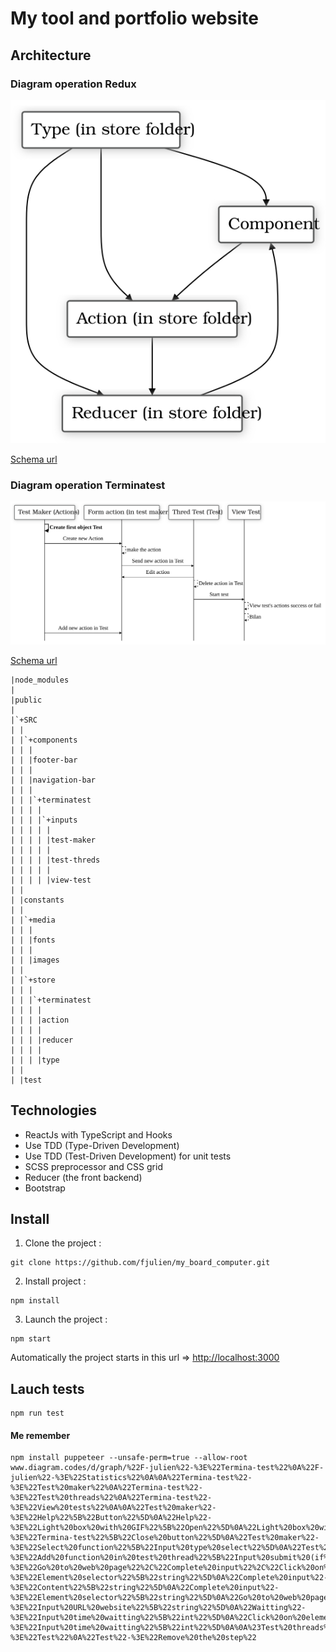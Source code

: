 # My tool and portfolio website

## Architecture

### Diagram operation Redux
<img src="https://github.com/fjulien/my_board_computer/blob/master/image-read-me/diagramFunctionRedux.svg?sanitize=true">

[Schema url](http://www.diagram.codes/d/graph/alias%20r%3D%22Reducer%20(in%20store%20folder)%22%0Aalias%20a%3D%22Action%20(in%20store%20folder)%22%0Aalias%20co%3D%22Component%22%0Aalias%20t%3D%22Type%20(in%20store%20folder)%22%0A%0At-%3Eco%0At-%3Ea%0At-%3Er%0A%0Aco-%3Ea%0Aa-%3Er%0Ar-%3Eco)


### Diagram operation Terminatest
<img src="https://github.com/fjulien/my_board_computer/blob/master/image-read-me/diagramFunctionTerminatest.svg?sanitize=true">

[Schema url](www.diagram.codes/d/sequence/alias%20mt%3D%22Test%20Maker%20(Actions)%22%0Aalias%20tt%3D%22Thred%20Test%20(Test)%22%0Aalias%20vt%3D%22View%20Test%22%0Aalias%20f%3D%22Form%20action%20(in%20test%20maker)%22%0A%0Amt%3D%3Emt%3A%20%22Create%20first%20object%20Test%22%20%0Amt-%3Ef%3A%20%22Create%20new%20Action%22%0Af--%3Ef%3A%20%22make%20the%20action%22%0Af-%3Ett%3A%20%22Send%20new%20action%20in%20Test%22%20%0Att-%3Ef%3A%20%22Edit%20action%22%0Att--%3Ett%3A%20%22Delete%20action%20in%20Test%22%0Att-%3Evt%3A%20%22Start%20test%22%0Avt--%3Evt%3A%20%22View%20test's%20actions%20success%20or%20fail%22%0Avt--%3Evt%3A%20%22Bilan%22%0Amt-%3Ef%3A%20%22Add%20new%20action%20in%20Test%22%20%0A%0A%23%3D%3E%0A%23--%3E%0A%0A)

```
|node_modules
|
|public
|
|`+SRC
| |
| |`+components
| | |
| | |footer-bar
| | |
| | |navigation-bar
| | |
| | |`+terminatest
| | | |
| | | |`+inputs
| | | | |
| | | | |test-maker
| | | | |
| | | | |test-threds
| | | | |
| | | | |view-test
| |
| |constants
| |
| |`+media
| | |
| | |fonts
| | |
| | |images
| |
| |`+store
| | |
| | |`+terminatest
| | | |
| | | |action
| | | |
| | | |reducer
| | | |
| | | |type
| | 
| |test
```

## Technologies

- ReactJs with TypeScript and Hooks
- Use TDD (Type-Driven Development)
- Use TDD (Test-Driven Development) for unit tests
- SCSS preprocessor and CSS grid
- Reducer (the front backend)
- Bootstrap 

## Install

1. Clone the project :
``` Shell
git clone https://github.com/fjulien/my_board_computer.git
```
2. Install project :
``` Shell
npm install
```
3. Launch the project :
``` Shell
npm start
```
Automatically the project starts in this url => [http://localhost:3000](http://localhost:3000)

## Lauch tests

``` Shell
npm run test
```

#### Me remember
```
npm install puppeteer --unsafe-perm=true --allow-root
www.diagram.codes/d/graph/%22F-julien%22-%3E%22Termina-test%22%0A%22F-julien%22-%3E%22Statistics%22%0A%0A%22Termina-test%22-%3E%22Test%20maker%22%0A%22Termina-test%22-%3E%22Test%20threads%22%0A%22Termina-test%22-%3E%22View%20tests%22%0A%0A%22Test%20maker%22-%3E%22Help%22%5B%22Button%22%5D%0A%22Help%22-%3E%22Light%20box%20with%20GIF%22%5B%22Open%22%5D%0A%22Light%20box%20with%20GIF%22-%3E%22Termina-test%22%5B%22Close%20button%22%5D%0A%22Test%20maker%22-%3E%22Select%20function%22%5B%22Input%20type%20select%22%5D%0A%22Test%20maker%22-%3E%22Add%20function%20in%20test%20thread%22%5B%22Input%20submit%20(if%20test%20init)%22%5D%0A%22Select%20function%22-%3E%22Go%20to%20web%20page%22%2C%22Complete%20input%22%2C%22Click%20on%20element%22%2C%22Waitting%22%2C%22Screen%20shot%22%0A%0A%23Test%20maker%0A%22Click%20on%20element%22-%3E%22Element%20selector%22%5B%22string%22%5D%0A%22Complete%20input%22-%3E%22Content%22%5B%22string%22%5D%0A%22Complete%20input%22-%3E%22Element%20selector%22%5B%22string%22%5D%0A%22Go%20to%20web%20page%22-%3E%22Input%20URL%20website%22%5B%22string%22%5D%0A%22Waitting%22-%3E%22Input%20time%20waitting%22%5B%22int%22%5D%0A%22Click%20on%20element%22-%3E%22Input%20time%20waitting%22%5B%22int%22%5D%0A%0A%23Test%20threads%0A%22Test%20threads%22-%3E%22Test%22%0A%22Test%22-%3E%22Remove%20the%20step%22
```
